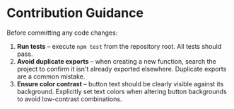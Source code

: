 # Contribution Guidance

Before committing any code changes:

1. **Run tests** – execute `npm test` from the repository root. All tests should pass.
2. **Avoid duplicate exports** – when creating a new function, search the project to confirm it isn't already exported elsewhere. Duplicate exports are a common mistake.
3. **Ensure color contrast** – button text should be clearly visible against its background. Explicitly set text colors when altering button backgrounds to avoid low-contrast combinations.
